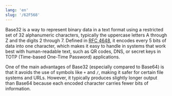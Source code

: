 ```yaml
---
lang: 'en'
slug: '/62F568'
---
```


Base32 is a way to represent binary data in a text format using a restricted set of 32 alphanumeric characters, typically the uppercase letters A through Z and the digits 2 through 7. Defined in [RFC 4648](https://datatracker.ietf.org/doc/html/rfc4648), it encodes every 5 bits of data into one character, which makes it easy to handle in systems that work best with human-readable text, such as QR codes, DNS, or secret keys in TOTP (Time-based One-Time Password) applications.

One of the main advantages of Base32 (especially compared to Base64) is that it avoids the use of symbols like `+` and `/`, making it safer for certain file systems and URLs. However, it typically produces slightly longer output than Base64 because each encoded character carries fewer bits of information.

